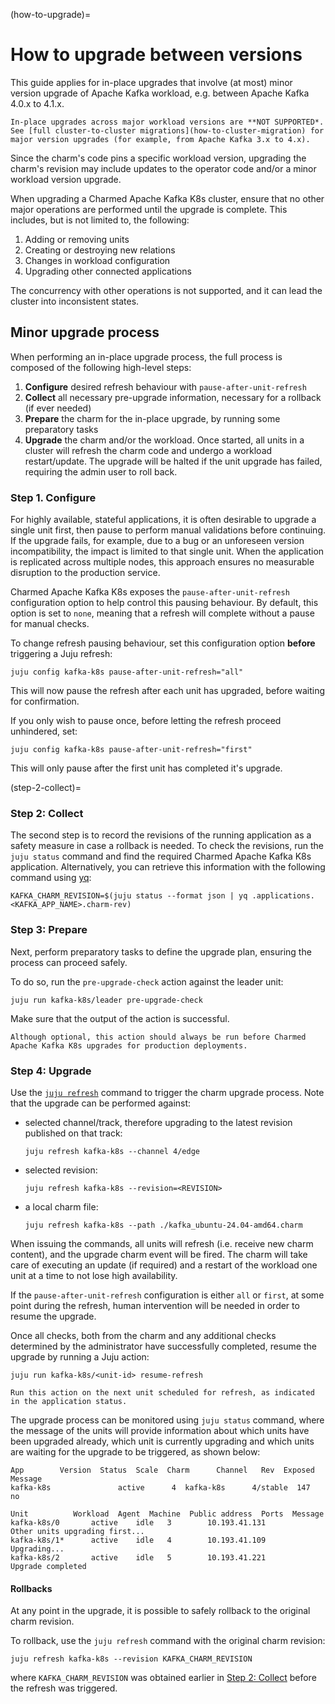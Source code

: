 (how-to-upgrade)=
# How to upgrade between versions

This guide applies for in-place upgrades that involve (at most) minor version upgrade of Apache Kafka workload, e.g. between Apache Kafka 4.0.x to 4.1.x.

```{warning}
In-place upgrades across major workload versions are **NOT SUPPORTED*.
See [full cluster-to-cluster migrations](how-to-cluster-migration) for major version upgrades (for example, from Apache Kafka 3.x to 4.x).
```

Since the charm's code pins a specific workload version, upgrading the charm's revision may include updates to the operator code and/or a minor workload version upgrade.

When upgrading a Charmed Apache Kafka K8s cluster, ensure that no other major operations are performed until the upgrade is complete. This includes, but is not limited to, the following:

1. Adding or removing units
2. Creating or destroying new relations
3. Changes in workload configuration
4. Upgrading other connected applications

The concurrency with other operations is not supported, and it can lead the cluster into inconsistent states.

## Minor upgrade process

When performing an in-place upgrade process, the full process is composed of the following high-level steps:

1. **Configure** desired refresh behaviour with `pause-after-unit-refresh`
2. **Collect** all necessary pre-upgrade information, necessary for a rollback (if ever needed)
3. **Prepare** the charm for the in-place upgrade, by running some preparatory tasks 
4. **Upgrade** the charm and/or the workload. Once started, all units in a cluster will refresh the charm code and undergo a workload restart/update. The upgrade will be halted if the unit upgrade has failed, requiring the admin user to roll back.

### Step 1. Configure

For highly available, stateful applications, it is often desirable to upgrade a single unit first, then pause to perform manual validations before continuing. If the upgrade fails, for example, due to a bug or an unforeseen version incompatibility, the impact is limited to that single unit. When the application is replicated across multiple nodes, this approach ensures no measurable disruption to the production service.

Charmed Apache Kafka K8s exposes the `pause-after-unit-refresh` configuration option to help control this pausing behaviour. By default, this option is set to `none`, meaning that a refresh will complete without a pause for manual checks.

To change refresh pausing behaviour, set this configuration option **before** triggering a Juju refresh:

```shell
juju config kafka-k8s pause-after-unit-refresh="all"
```

This will now pause the refresh after each unit has upgraded, before waiting for confirmation.

If you only wish to pause once, before letting the refresh proceed unhindered, set:

```shell
juju config kafka-k8s pause-after-unit-refresh="first"
```

This will only pause after the first unit has completed it's upgrade.

(step-2-collect)=
### Step 2: Collect

The second step is to record the revisions of the running application as a safety measure in case a rollback is needed. To check the revisions, run the `juju status` command and find the required Charmed Apache Kafka K8s application. Alternatively, you can retrieve this information with the following command using [yq](https://snapcraft.io/install/yq/ubuntu):

```shell
KAFKA_CHARM_REVISION=$(juju status --format json | yq .applications.<KAFKA_APP_NAME>.charm-rev)
```

### Step 3: Prepare

Next, perform preparatory tasks to define the upgrade plan, ensuring the process can proceed safely.

To do so, run the `pre-upgrade-check` action against the leader unit:

```shell
juju run kafka-k8s/leader pre-upgrade-check 
```

Make sure that the output of the action is successful.

```{note}
Although optional, this action should always be run before Charmed Apache Kafka K8s upgrades for production deployments.
```

### Step 4: Upgrade

Use the [`juju refresh`](https://juju.is/docs/juju/juju-refresh) command to trigger the charm upgrade process.
Note that the upgrade can be performed against:

* selected channel/track, therefore upgrading to the latest revision published on that track:

  ```shell
  juju refresh kafka-k8s --channel 4/edge
  ```
* selected revision:

  ```shell
  juju refresh kafka-k8s --revision=<REVISION>
  ```
* a local charm file:

  ```shell
  juju refresh kafka-k8s --path ./kafka_ubuntu-24.04-amd64.charm
  ```

When issuing the commands, all units will refresh (i.e. receive new charm content), and the upgrade charm event will be fired. The charm will take care of executing an update (if required) and a restart of the workload one unit at a time to not lose high availability. 

If the `pause-after-unit-refresh` configuration is either `all` or `first`, at some point during the refresh, human intervention will be needed in order to resume the upgrade.

Once all checks, both from the charm and any additional checks determined by the administrator have successfully completed, resume the upgrade by running a Juju action:

```shell
juju run kafka-k8s/<unit-id> resume-refresh
```

```{note}
Run this action on the next unit scheduled for refresh, as indicated in the application status.
```

The upgrade process can be monitored using `juju status` command, where the message of the units will provide information about which units have been upgraded already, which unit is currently upgrading and which units are waiting for the upgrade to be triggered, as shown below: 

```shell
App        Version  Status  Scale  Charm      Channel   Rev  Exposed  Message
kafka-k8s               active      4  kafka-k8s      4/stable  147  no

Unit          Workload  Agent  Machine  Public address  Ports  Message
kafka-k8s/0       active    idle   3        10.193.41.131          Other units upgrading first...
kafka-k8s/1*      active    idle   4        10.193.41.109          Upgrading...
kafka-k8s/2       active    idle   5        10.193.41.221          Upgrade completed
```

#### Rollbacks

At any point in the upgrade, it is possible to safely rollback to the original charm revision.

To rollback, use the `juju refresh` command with the original charm revision:

```shell
juju refresh kafka-k8s --revision KAFKA_CHARM_REVISION
```

where `KAFKA_CHARM_REVISION` was obtained earlier in [Step 2: Collect](step-2-collect) before the refresh was triggered.
